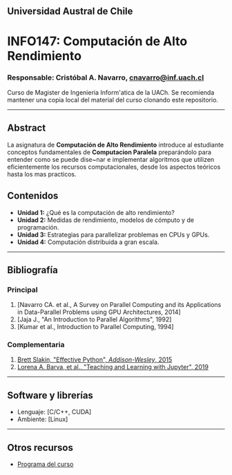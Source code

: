 ## Universidad Austral de Chile

# INFO147: Computación de Alto Rendimiento

### Responsable: Cristóbal A. Navarro, cnavarro@inf.uach.cl

Curso de Magister de Ingenieria Inform\'atica de la UACh. 
Se recomienda mantener una copia local del material del curso clonando este repositorio. 

***
## Abstract

La asignatura de **Computación de Alto Rendimiento** introduce al estudiante conceptos fundamentales de **Computacion Paralela** preparándolo para entender como se puede dise\~nar e implementar algoritmos que utilizen eficientemente los recursos computacionales, desde los aspectos teóricos hasta los mas practicos.
## Contenidos

- **Unidad 1:** ¿Qué es la computación de alto rendimiento?
- **Unidad 2:** Medidas de rendimiento, modelos de cómputo y de programación.
- **Unidad 3:** Estrategias para parallelizar problemas en CPUs y GPUs.
- **Unidad 4:** Computación distribuida a gran escala.

***
## Bibliografía 


### Principal
1. [Navarro CA. et al., A Survey on Parallel Computing and its Applications in Data-Parallel Problems using GPU Architectures, 2014]
1. [Jaja J., "An Introduction to Parallel Algorithms", 1992]
1. [Kumar et al., Introduction to Parallel Computing, 1994]


### Complementaria
1. [Brett Slakin, "Effective Python", *Addison-Wesley*, 2015](https://effectivepython.com/)
1. [Lorena A. Barva, et al., "Teaching and Learning with Jupyter", 2019](https://jupyter4edu.github.io/jupyter-edu-book/)


***
## Software y librerías


- Lenguaje: [C/C++, CUDA]
- Ambiente: [Linux]

***
## Otros recursos


- [Programa del curso](programa-info335.pdf)
